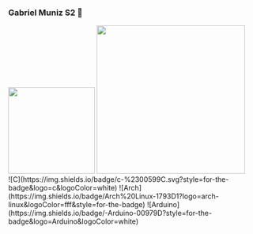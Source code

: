 ### Gabriel Muniz S2 👋

<!--
**gabrielficto/gabrielficto** is a ✨ _special_ ✨ repository because its `README.md` (this file) appears on your GitHub profile.

Here are some ideas to get you started:

- 🔭 I’m currently working on ...
- 🌱 I’m currently learning ...
- 👯 I’m looking to collaborate on ...
- 🤔 I’m looking for help with ...
- 💬 Ask me about ...
- 📫 How to reach me: ...
- 😄 Pronouns: ...
- ⚡ Fun fact: ...
-->

<div>
  <img src="https://avatars.githubusercontent.com/u/119897742?v=4" width="175px"/>
  <img src="https://user-images.githubusercontent.com/26885598/217094768-b3769a98-a44a-4b6e-9769-5b88bfbb8c43.png" width="300px"/>
</div>

<div>
  ![C](https://img.shields.io/badge/c-%2300599C.svg?style=for-the-badge&logo=c&logoColor=white)
  ![Arch](https://img.shields.io/badge/Arch%20Linux-1793D1?logo=arch-linux&logoColor=fff&style=for-the-badge)
  ![Arduino](https://img.shields.io/badge/-Arduino-00979D?style=for-the-badge&logo=Arduino&logoColor=white)
</div>
